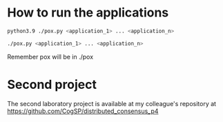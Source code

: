 # How to run the applications
```bash
python3.9 ./pox.py <application_1> ... <application_n>
```
```bash
./pox.py <application_1> ... <application_n>
```
Remember pox will be in ./pox

# Second project
The second laboratory project is available at my colleague's repository at https://github.com/CogSP/distributed_consensus_p4
